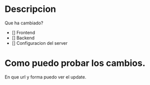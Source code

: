 # Descripcion
Que ha cambiado?

- [] Frontend
- [] Backend
- [] Configuracion del server

# Como puedo probar los cambios.
En que url y forma puedo ver el update.
